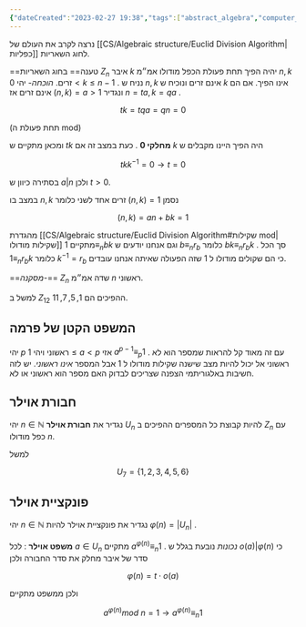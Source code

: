 ```yaml
---
{"dateCreated":"2023-02-27 19:38","tags":["abstract_algebra","computer_science"],"pageDirection":"rtl","dg-publish":true,"permalink":"/cs/algebraic-structure/oiler-group/","dgPassFrontmatter":true}
---
```



נרצה לקרב את העולם של [[CS/Algebraic structure/Euclid Division Algorithm\|כפליות]] לחוג השאריות. 

==טענה== 
בחוג השאריות $Z_{n}$ איבר $k$ יהיה הפיך תחת פעולת הכפל מודולו אמ״מ $n,k$ זרים. 
_הוכחה-_ יהי $0<k\leq n-1$ . נניח ש $n,k$ אינם זרים ונוכיח ש $k$ אינו הפיך. אם הם אינם זרים אז 
$(n,k)=a>1$ ונגדיר $n=ta,k=qa$ .

$$tk=tqa=qn=0$$

(תחת פעולת ה mod)

ומכאן מתקיים ש $tk$ __מחלקי 0__ . כעת במצב זה אם $k$ היה הפיך היינו מקבלים ש 

$$tkk^{-1}=0 \to t=0$$

בסתירה כיוון ש $a|n$ ולכן $t>0$.


במצב בו $n,k$ זרים אחד לשני כלומר $(n,k)=1$ נסמן 

$$(n,k)=an+bk=1$$

מהגדרת [[CS/Algebraic structure/Euclid Division Algorithm#שקילות mod\|שקילות מודולו]] מתקיים $1\equiv_{n} bk$ וגם אנחנו יודעים ש $b\equiv_{n} r_{b}$ כלומר $bk\equiv_{n}r_{b}k$ . סך הכל $1\equiv_{n}r_{b}k$ כלומר $k^{-1}=r_{b}$ כי הם שקולים מודולו ל $1$ שזה הפעולה שאיתה אנחנו עובדים.

==_מסקנה-_== $Z_{n}$ שדה אמ״מ $n$ ראשוני.

למשל ב $Z_{12}$ ההפיכים הם $1,5,7,11$.


## המשפט הקטן של פרמה
יהי $p$ ראשוני ויהי $1\leq a<p$ אזי $a^{p-1}\equiv_{p} 1$ . עם זה מאוד קל להראות שמספר הוא לא ראשוני אל יכול להיות מצב שישנה שקילות מודולו ל $1$ אבל המספר _אינו ראשוני_. יש לזה חשיבות באלגוריתמי הצפנה שצריכים לבדוק האם מספר הוא ראשוני או לא.

## חבורת אוילר
יהי $n\in\mathbb{N}$ נגדיר את __חבורת אוילר__ $U_{n}$ להיות קבוצת כל המספרים ההפיכים ב $Z_{n}$ עם כפל מודולו $n$.

למשל 

$$U_{7}=\{1,2,3,4,5,6\}$$

## פונקציית אוילר
יהי $n\in\mathbb{N}$ נגדיר את פונקציית אוילר להיות $\varphi(n)=|U_{n}|$ .

__משפט אוילר__ :
לכל $a\in U_{n}$ מתקיים $a^{\varphi(n)}\equiv_{n}1$ . 
_נכונות_ נובעת בגלל ש $o(a)|\varphi(n)$ כי סדר של איבר מחלק את סדר החבורה ולכן 

$$\varphi(n)= t\cdot o(a)$$

ולכן ממשפט מתקיים 

$$a^{\varphi(n)}mod \ n=1\to a^{\varphi(n)}\equiv_{n}1$$

